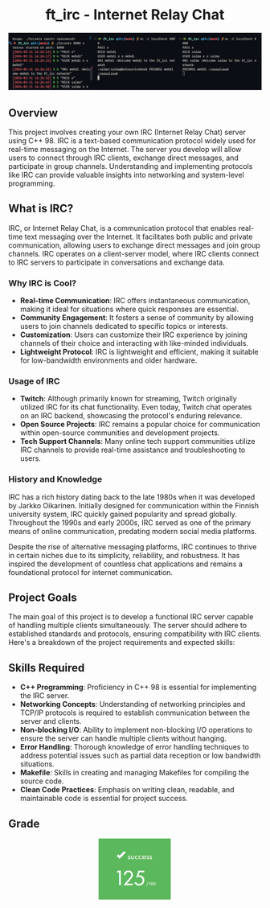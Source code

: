 <h1 align="center"> ft_irc - Internet Relay Chat </h1>

<div align="center">
	<img src="./assets/irc.png" alt="irc">
</div>

## Overview

This project involves creating your own IRC (Internet Relay Chat) server using C++ 98. IRC is a text-based communication protocol widely used for real-time messaging on the Internet. The server you develop will allow users to connect through IRC clients, exchange direct messages, and participate in group channels. Understanding and implementing protocols like IRC can provide valuable insights into networking and system-level programming.

## What is IRC?

IRC, or Internet Relay Chat, is a communication protocol that enables real-time text messaging over the Internet. It facilitates both public and private communication, allowing users to exchange direct messages and join group channels. IRC operates on a client-server model, where IRC clients connect to IRC servers to participate in conversations and exchange data.

### Why IRC is Cool?

- **Real-time Communication**: IRC offers instantaneous communication, making it ideal for situations where quick responses are essential.
- **Community Engagement**: It fosters a sense of community by allowing users to join channels dedicated to specific topics or interests.
- **Customization**: Users can customize their IRC experience by joining channels of their choice and interacting with like-minded individuals.
- **Lightweight Protocol**: IRC is lightweight and efficient, making it suitable for low-bandwidth environments and older hardware.

### Usage of IRC

- **Twitch**: Although primarily known for streaming, Twitch originally utilized IRC for its chat functionality. Even today, Twitch chat operates on an IRC backend, showcasing the protocol's enduring relevance.
- **Open Source Projects**: IRC remains a popular choice for communication within open-source communities and development projects.
- **Tech Support Channels**: Many online tech support communities utilize IRC channels to provide real-time assistance and troubleshooting to users.

### History and Knowledge

IRC has a rich history dating back to the late 1980s when it was developed by Jarkko Oikarinen. Initially designed for communication within the Finnish university system, IRC quickly gained popularity and spread globally. Throughout the 1990s and early 2000s, IRC served as one of the primary means of online communication, predating modern social media platforms.

Despite the rise of alternative messaging platforms, IRC continues to thrive in certain niches due to its simplicity, reliability, and robustness. It has inspired the development of countless chat applications and remains a foundational protocol for internet communication.

## Project Goals

The main goal of this project is to develop a functional IRC server capable of handling multiple clients simultaneously. The server should adhere to established standards and protocols, ensuring compatibility with IRC clients. Here's a breakdown of the project requirements and expected skills:

## Skills Required

- **C++ Programming**: Proficiency in C++ 98 is essential for implementing the IRC server.
- **Networking Concepts**: Understanding of networking principles and TCP/IP protocols is required to establish communication between the server and clients.
- **Non-blocking I/O**: Ability to implement non-blocking I/O operations to ensure the server can handle multiple clients without hanging.
- **Error Handling**: Thorough knowledge of error handling techniques to address potential issues such as partial data reception or low bandwidth situations.
- **Makefile**: Skills in creating and managing Makefiles for compiling the source code.
- **Clean Code Practices**: Emphasis on writing clean, readable, and maintainable code is essential for project success.

## Grade

<div align="center">
	<img src="./assets/success.png" alt="irc" width=150>
</div>
